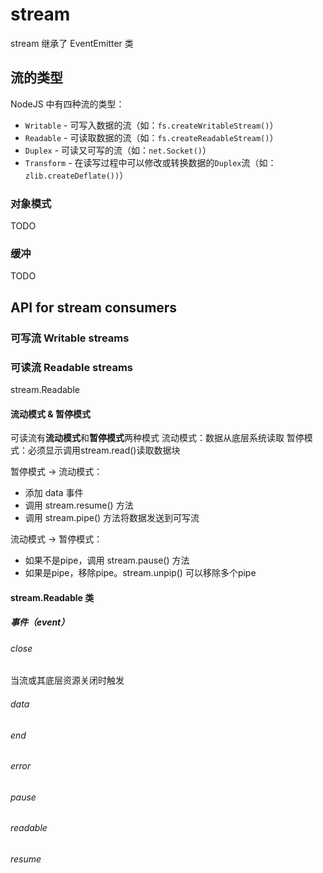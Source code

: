 # stream

stream 继承了 EventEmitter 类

## 流的类型

NodeJS 中有四种流的类型：
- `Writable` - 可写入数据的流（如：`fs.createWritableStream()`）
- `Readable` - 可读取数据的流（如：`fs.createReadableStream()`）
- `Duplex` - 可读又可写的流（如：`net.Socket()`）
- `Transform` - 在读写过程中可以修改或转换数据的`Duplex`流（如：`zlib.createDeflate())`）

### 对象模式

TODO

### 缓冲

TODO

## API for stream consumers

### 可写流 Writable streams

### 可读流 Readable streams

stream.Readable

#### 流动模式 & 暂停模式

可读流有**流动模式**和**暂停模式**两种模式
流动模式：数据从底层系统读取
暂停模式：必须显示调用stream.read()读取数据块

暂停模式 -> 流动模式：
- 添加 data 事件
- 调用 stream.resume() 方法
- 调用 stream.pipe() 方法将数据发送到可写流

流动模式 -> 暂停模式：
- 如果不是pipe，调用 stream.pause() 方法
- 如果是pipe，移除pipe。stream.unpip() 可以移除多个pipe

#### stream.Readable 类

##### 事件（event）

###### close

当流或其底层资源关闭时触发

###### data

###### end

###### error

###### pause

###### readable

###### resume
